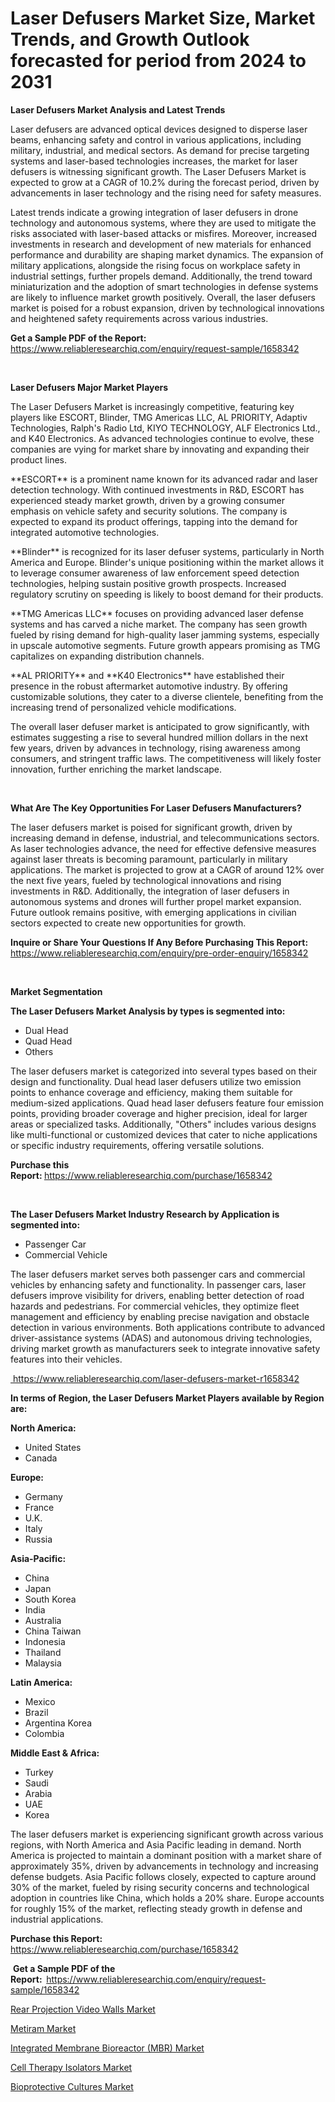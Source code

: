 <p><h1>Laser Defusers Market Size, Market Trends, and Growth Outlook forecasted for period from 2024 to 2031</h1></p><p><strong>Laser Defusers Market Analysis and Latest Trends</strong></p>
<p><p>Laser defusers are advanced optical devices designed to disperse laser beams, enhancing safety and control in various applications, including military, industrial, and medical sectors. As demand for precise targeting systems and laser-based technologies increases, the market for laser defusers is witnessing significant growth. The Laser Defusers Market is expected to grow at a CAGR of 10.2% during the forecast period, driven by advancements in laser technology and the rising need for safety measures.</p><p>Latest trends indicate a growing integration of laser defusers in drone technology and autonomous systems, where they are used to mitigate the risks associated with laser-based attacks or misfires. Moreover, increased investments in research and development of new materials for enhanced performance and durability are shaping market dynamics. The expansion of military applications, alongside the rising focus on workplace safety in industrial settings, further propels demand. Additionally, the trend toward miniaturization and the adoption of smart technologies in defense systems are likely to influence market growth positively. Overall, the laser defusers market is poised for a robust expansion, driven by technological innovations and heightened safety requirements across various industries.</p></p>
<p><strong>Get a Sample PDF of the Report:&nbsp;</strong> <a href="https://www.reliableresearchiq.com/enquiry/request-sample/1658342?utm_campaign=1159&utm_medium=2&utm_source=Github&utm_content=ia&utm_term=27122024&utm_id=laser-defusers">https://www.reliableresearchiq.com/enquiry/request-sample/1658342</a></p>
<p>&nbsp;</p>
<p><strong>Laser Defusers Major Market Players</strong></p>
<p><p>The Laser Defusers Market is increasingly competitive, featuring key players like ESCORT, Blinder, TMG Americas LLC, AL PRIORITY, Adaptiv Technologies, Ralph's Radio Ltd, KIYO TECHNOLOGY, ALF Electronics Ltd., and K40 Electronics. As advanced technologies continue to evolve, these companies are vying for market share by innovating and expanding their product lines.</p><p>**ESCORT** is a prominent name known for its advanced radar and laser detection technology. With continued investments in R&D, ESCORT has experienced steady market growth, driven by a growing consumer emphasis on vehicle safety and security solutions. The company is expected to expand its product offerings, tapping into the demand for integrated automotive technologies.</p><p>**Blinder** is recognized for its laser defuser systems, particularly in North America and Europe. Blinder's unique positioning within the market allows it to leverage consumer awareness of law enforcement speed detection technologies, helping sustain positive growth prospects. Increased regulatory scrutiny on speeding is likely to boost demand for their products.</p><p>**TMG Americas LLC** focuses on providing advanced laser defense systems and has carved a niche market. The company has seen growth fueled by rising demand for high-quality laser jamming systems, especially in upscale automotive segments. Future growth appears promising as TMG capitalizes on expanding distribution channels.</p><p>**AL PRIORITY** and **K40 Electronics** have established their presence in the robust aftermarket automotive industry. By offering customizable solutions, they cater to a diverse clientele, benefiting from the increasing trend of personalized vehicle modifications.</p><p>The overall laser defuser market is anticipated to grow significantly, with estimates suggesting a rise to several hundred million dollars in the next few years, driven by advances in technology, rising awareness among consumers, and stringent traffic laws. The competitiveness will likely foster innovation, further enriching the market landscape.</p></p>
<p>&nbsp;</p>
<p><strong>What Are The Key Opportunities For Laser Defusers Manufacturers?</strong></p>
<p><p>The laser defusers market is poised for significant growth, driven by increasing demand in defense, industrial, and telecommunications sectors. As laser technologies advance, the need for effective defensive measures against laser threats is becoming paramount, particularly in military applications. The market is projected to grow at a CAGR of around 12% over the next five years, fueled by technological innovations and rising investments in R&D. Additionally, the integration of laser defusers in autonomous systems and drones will further propel market expansion. Future outlook remains positive, with emerging applications in civilian sectors expected to create new opportunities for growth.</p></p>
<p><strong>Inquire or Share Your Questions If Any Before Purchasing This Report:</strong> <a href="https://www.reliableresearchiq.com/enquiry/pre-order-enquiry/1658342?utm_campaign=1159&utm_medium=2&utm_source=Github&utm_content=ia&utm_term=27122024&utm_id=laser-defusers">https://www.reliableresearchiq.com/enquiry/pre-order-enquiry/1658342</a></p>
<p>&nbsp;</p>
<p><strong>Market Segmentation</strong></p>
<p><strong>The Laser Defusers Market Analysis by types is segmented into:</strong></p>
<p><ul><li>Dual Head</li><li>Quad Head</li><li>Others</li></ul></p>
<p><p>The laser defusers market is categorized into several types based on their design and functionality. Dual head laser defusers utilize two emission points to enhance coverage and efficiency, making them suitable for medium-sized applications. Quad head laser defusers feature four emission points, providing broader coverage and higher precision, ideal for larger areas or specialized tasks. Additionally, "Others" includes various designs like multi-functional or customized devices that cater to niche applications or specific industry requirements, offering versatile solutions.</p></p>
<p><strong>Purchase this Report:&nbsp;</strong><a href="https://www.reliableresearchiq.com/purchase/1658342?utm_campaign=1159&utm_medium=2&utm_source=Github&utm_content=ia&utm_term=27122024&utm_id=laser-defusers">https://www.reliableresearchiq.com/purchase/1658342</a></p>
<p>&nbsp;</p>
<p><strong>The Laser Defusers Market Industry Research by Application is segmented into:</strong></p>
<p><ul><li>Passenger Car</li><li>Commercial Vehicle</li></ul></p>
<p><p>The laser defusers market serves both passenger cars and commercial vehicles by enhancing safety and functionality. In passenger cars, laser defusers improve visibility for drivers, enabling better detection of road hazards and pedestrians. For commercial vehicles, they optimize fleet management and efficiency by enabling precise navigation and obstacle detection in various environments. Both applications contribute to advanced driver-assistance systems (ADAS) and autonomous driving technologies, driving market growth as manufacturers seek to integrate innovative safety features into their vehicles.</p></p>
<p><a href="https://www.reliableresearchiq.com/laser-defusers-market-r1658342?utm_campaign=1159&utm_medium=2&utm_source=Github&utm_content=ia&utm_term=27122024&utm_id=laser-defusers">&nbsp;https://www.reliableresearchiq.com/laser-defusers-market-r1658342</a></p>
<p><strong>In terms of Region, the Laser Defusers Market Players available by Region are:</strong></p>
<p>
    <p> <strong> North America: </strong>
        <ul>
            <li>United States</li>
            <li>Canada</li>
        </ul>
        </p> 
    <p> <strong> Europe: </strong>
        <ul>
            <li>Germany</li>
            <li>France</li>
            <li>U.K.</li>
            <li>Italy</li>
            <li>Russia</li>
        </ul>
        </p> 
    <p> <strong> Asia-Pacific: </strong>
        <ul>
            <li>China</li>
            <li>Japan</li>
            <li>South Korea</li>
            <li>India</li>
            <li>Australia</li>
            <li>China Taiwan</li>
            <li>Indonesia</li>
            <li>Thailand</li>
            <li>Malaysia</li>
        </ul>
        </p> 
    <p> <strong> Latin America: </strong>
        <ul>
            <li>Mexico</li>
            <li>Brazil</li>
            <li>Argentina Korea</li>
            <li>Colombia</li>
        </ul>
        </p> 
    <p> <strong> Middle East & Africa: </strong>
        <ul>
            <li>Turkey</li>
            <li>Saudi</li>
            <li>Arabia</li>
            <li>UAE</li>
            <li>Korea</li>
        </ul>
    </p>
    </p>
<p><p>The laser defusers market is experiencing significant growth across various regions, with North America and Asia Pacific leading in demand. North America is projected to maintain a dominant position with a market share of approximately 35%, driven by advancements in technology and increasing defense budgets. Asia Pacific follows closely, expected to capture around 30% of the market, fueled by rising security concerns and technological adoption in countries like China, which holds a 20% share. Europe accounts for roughly 15% of the market, reflecting steady growth in defense and industrial applications.</p></p>
<p><strong>Purchase this Report: </strong><a href="https://www.reliableresearchiq.com/purchase/1658342?utm_campaign=1159&utm_medium=2&utm_source=Github&utm_content=ia&utm_term=27122024&utm_id=laser-defusers">https://www.reliableresearchiq.com/purchase/1658342</a></p>
<p>&nbsp;<strong>Get a Sample PDF of the Report:&nbsp;&nbsp;</strong><a href="https://www.reliableresearchiq.com/enquiry/request-sample/1658342?utm_campaign=1159&utm_medium=2&utm_source=Github&utm_content=ia&utm_term=27122024&utm_id=laser-defusers">https://www.reliableresearchiq.com/enquiry/request-sample/1658342</a></p>
<p><strong></strong></p>
<p><p><a href="https://www.linkedin.com/pulse/anticipated-growth-rear-projection-video-walls-market-73-taz2e?utm_campaign=1159&utm_medium=2&utm_source=Github&utm_content=ia&utm_term=27122024&utm_id=laser-defusers">Rear Projection Video Walls Market</a></p><p><a href="https://www.linkedin.com/pulse/metiram-market-size-expected-grow-89-cagr-2024-2031-addressing-kkkfc?utm_campaign=1159&utm_medium=2&utm_source=Github&utm_content=ia&utm_term=27122024&utm_id=laser-defusers">Metiram Market</a></p><p><a href="https://github.com/yankimber90yankim/Market-Research-Report-List-1/blob/main/integrated-membrane-bioreactor-mbr-market.md?utm_campaign=1159&utm_medium=2&utm_source=Github&utm_content=ia&utm_term=27122024&utm_id=laser-defusers">Integrated Membrane Bioreactor (MBR) Market</a></p><p><a href="https://github.com/lisaeichler20775/Market-Research-Report-List-1/blob/main/cell-therapy-isolators-market.md?utm_campaign=1159&utm_medium=2&utm_source=Github&utm_content=ia&utm_term=27122024&utm_id=laser-defusers">Cell Therapy Isolators Market</a></p><p><a href="https://www.linkedin.com/pulse/key-drivers-bioprotective-cultures-market-how-its-growing-42-whtzc?utm_campaign=1159&utm_medium=2&utm_source=Github&utm_content=ia&utm_term=27122024&utm_id=laser-defusers">Bioprotective Cultures Market</a></p></p>